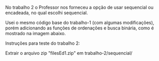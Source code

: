 No trabalho 2 o Professor nos forneceu a opção de usar sequencial ou encadeada, no qual escolhi sequencial.

Usei o mesmo código base do trabalho-1 (com algumas modificações), porém adicionando as funções de ordenações e busca binária, como é mostrado na imagem abaixo.
<a href="https://pessoal.dainf.ct.utfpr.edu.br/maurofonseca/doku.php?id=cursos:if63c:lab6sort"><img src="https://cdn.discordapp.com/attachments/845013211555692546/967539427377287178/unknown.png" alt=""></a>


Instruções para teste do trabalho 2:

Extrair o arquivo zip "filesEd1.zip" em trabalho-2/sequencial/